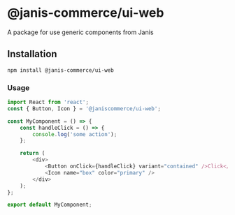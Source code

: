# @janis-commerce/ui-web

A package for use generic components from Janis

## Installation

`npm install @janis-commerce/ui-web`


### Usage

```js
import React from 'react';
const { Button, Icon } = '@janiscommerce/ui-web';

const MyComponent = () => {
	const handleClick = () => {
		console.log('some action');
	};

	return (
		<div>
			<Button onClick={handleClick} variant="contained" />Click</Button>
			<Icon name="box" color="primary" />
		</div>
	);
};

export default MyComponent;
```